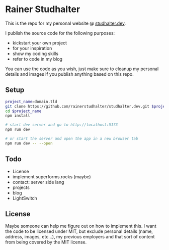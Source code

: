 # Rainer Studhalter

This is the repo for my personal website @ [studhalter.dev](https://studhalter.dev/).

I publish the source code for the following purposes:

- kickstart your own project
- for your inspiration
- show my coding skills
- refer to code in my blog

You can use the code as you wish, just make sure to cleanup my personal details and images if you publish anything based on this repo.

## Setup

```bash
project_name=domain.tld
git clone https://github.com/rainerstudhalter/studhalter.dev.git $project_name
cd $project_name
npm install

# start dev server and go to http://localhost:5173
npm run dev

# or start the server and open the app in a new browser tab
npm run dev -- --open
```

## Todo
- License
- implement superforms.rocks (maybe)
- contact: server side lang
- projects
- blog
- LightSwitch

## License

Maybe someone can help me figure out on how to implement this.
I want the code to be licensed under MIT, but exclude personal details (name, address, images, etc...), my previous employers and that sort of content from being covered by the MIT license.